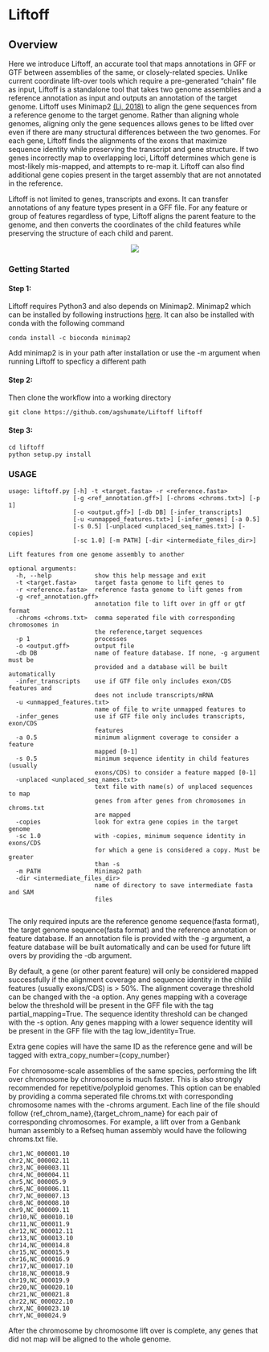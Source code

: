 # Liftoff

## Overview
Here we introduce Liftoff, an accurate tool that maps annotations in GFF or GTF between assemblies of the same, or closely-related species. Unlike current coordinate lift-over tools which require a pre-generated “chain” file as input, Liftoff is a standalone tool that takes two genome assemblies and a reference annotation as input and outputs an annotation of the target genome. Liftoff uses Minimap2 [(Li, 2018)](https://academic.oup.com/bioinformatics/article/34/18/3094/4994778) to align the gene sequences from a reference genome to the target genome. Rather than aligning whole genomes, aligning only the gene sequences allows genes to be lifted over even if there are many structural differences between the two genomes. For each gene, Liftoff finds the alignments of the exons that maximize sequence identity while preserving the transcript and gene structure.  If two genes incorrectly map to overlapping loci, Liftoff determines which gene is most-likely mis-mapped, and attempts to re-map it. Liftoff can also find additional gene copies present in the target assembly that are not annotated in the reference. 

Liftoff is not limited to genes, transcripts and exons. It can transfer annotations of any feature types present in a GFF file. For any feature or group of features regardless of type, Liftoff aligns the parent feature to the genome, and then converts the coordinates of the child features while preserving the structure of each child and parent. 
<p align="center">
  <img src="https://user-images.githubusercontent.com/29218752/84577010-d0e34680-ad86-11ea-89a2-1638b970dcad.jpg">
</p>

### Getting Started

#### Step 1:
Liftoff requires Python3 and also depends on Minimap2. Minimap2 which can be installed by following instructions [here](https://github.com/lh3/minimap2/releases/tag/v2.17). It can also be installed with conda with the following command

```
conda install -c bioconda minimap2
```
Add minimap2 is in your path after installation or use the -m argument when running Liftoff to specficy a different path 


#### Step 2: 
Then clone the workflow into a working directory 
```
git clone https://github.com/agshumate/Liftoff liftoff 
```

#### Step 3:

```
cd liftoff
python setup.py install
```

### USAGE
```
usage: liftoff.py [-h] -t <target.fasta> -r <reference.fasta>
                  [-g <ref_annotation.gff>] [-chroms <chroms.txt>] [-p 1]
                  [-o <output.gff>] [-db DB] [-infer_transcripts]
                  [-u <unmapped_features.txt>] [-infer_genes] [-a 0.5]
                  [-s 0.5] [-unplaced <unplaced_seq_names.txt>] [-copies]
                  [-sc 1.0] [-m PATH] [-dir <intermediate_files_dir>]

Lift features from one genome assembly to another

optional arguments:
  -h, --help            show this help message and exit
  -t <target.fasta>     target fasta genome to lift genes to
  -r <reference.fasta>  reference fasta genome to lift genes from
  -g <ref_annotation.gff>
                        annotation file to lift over in gff or gtf format
  -chroms <chroms.txt>  comma seperated file with corresponding chromosomes in
                        the reference,target sequences
  -p 1                  processes
  -o <output.gff>       output file
  -db DB                name of feature database. If none, -g argument must be
                        provided and a database will be built automatically
  -infer_transcripts    use if GTF file only includes exon/CDS features and
                        does not include transcripts/mRNA
  -u <unmapped_features.txt>
                        name of file to write unmapped features to
  -infer_genes          use if GTF file only includes transcripts, exon/CDS
                        features
  -a 0.5                minimum alignment coverage to consider a feature
                        mapped [0-1]
  -s 0.5                minimum sequence identity in child features (usually
                        exons/CDS) to consider a feature mapped [0-1]
  -unplaced <unplaced_seq_names.txt>
                        text file with name(s) of unplaced sequences to map
                        genes from after genes from chromosomes in chroms.txt
                        are mapped
  -copies               look for extra gene copies in the target genome
  -sc 1.0               with -copies, minimum sequence identity in exons/CDS
                        for which a gene is considered a copy. Must be greater
                        than -s
  -m PATH               Minimap2 path
  -dir <intermediate_files_dir>
                        name of directory to save intermediate fasta and SAM
                        files
 
```
The only required inputs are the reference genome sequence(fasta format), the target genome sequence(fasta format) and the reference annotation or feature database. If an annotation file is provided with the -g argument, a feature database will be built automatically and can be used for future lift overs by providing the -db argument. 

By default, a gene (or other parent feature) will only be considered mapped successfully if the alignment coverage and sequence identity in the chlild features (usually exons/CDS) is > 50%. The alignment coverage threshold can be changed with the -a option. Any genes mapping with a coverage below the threshold will be present in the GFF file with the tag partial_mapping=True. The sequence identity threshold can be changed with the -s option. Any genes mapping with a lower sequence identity will be present in the GFF file with the tag low_identity=True. 

Extra gene copies will have the same ID as the reference gene and will be tagged with extra_copy_number={copy_number}

For chromosome-scale assemblies of the same species, performing the lift over chromosome by chromosome is much faster. This is also strongly recommended for repetitive/polyploid genomes. This option can be enabled by providing a  comma seperated file chroms.txt with corresponding chromosome names with the -chroms argument. Each line of the file should follow {ref_chrom_name},{target_chrom_name} for each pair of corresponding chromosomes. For example, a lift over from a Genbank human assembly to a Refseq human assembly would have the following chroms.txt file. 
 ```
chr1,NC_000001.10
chr2,NC_000002.11
chr3,NC_000003.11
chr4,NC_000004.11
chr5,NC_000005.9
chr6,NC_000006.11
chr7,NC_000007.13
chr8,NC_000008.10
chr9,NC_000009.11
chr10,NC_000010.10
chr11,NC_000011.9
chr12,NC_000012.11
chr13,NC_000013.10
chr14,NC_000014.8
chr15,NC_000015.9
chr16,NC_000016.9
chr17,NC_000017.10
chr18,NC_000018.9
chr19,NC_000019.9
chr20,NC_000020.10
chr21,NC_000021.8
chr22,NC_000022.10
chrX,NC_000023.10
chrY,NC_000024.9
```
After the chromosome by chromosome lift over is complete, any genes that did not map will be aligned to the whole genome. 




